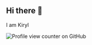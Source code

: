 ## Hi there 👋

I am Kiryl

![Profile view counter on GitHub](https://komarev.com/ghpvc/?username=Kif-fando)
